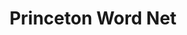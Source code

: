 ---
title: "Princeton Word Net"

categories: ['']

tags: ['Princeton', 'Word', 'Net']

arwords: 'شبكة كلمات اللغة الإنجليزية'

arexps: []

enwords: ['Princeton Word Net']

enexps: []

arlexicons: 'ش'

enlexicons: 'P'

authors: ['Ruqayya Roshdy']

translators: ['']

citations: 'مقدمة في حوسبة اللغة العربية'

sources: 'مركز الملك عبدالله بن عبدالعزيز الدولي لخدمة اللغة العربية'

slug: ""
---